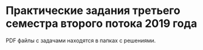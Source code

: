 # Практические задания третьего семестра второго потока 2019 года

PDF файлы с задачами находятся в папках с решениями.
